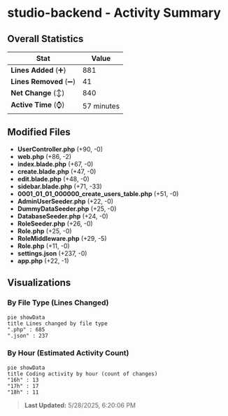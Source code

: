 # studio-backend - Activity Summary 

## Overall Statistics

| Stat                   | Value                                                             |
| ---------------------- | ----------------------------------------------------------------- |
| **Lines Added** (➕)   | 881                                          |
| **Lines Removed** (➖) | 41                                        |
| **Net Change** (↕)    | 840                |
| **Active Time** (⌚)   | 57 minutes |


## Modified Files
- **UserController.php** (+90, -0)
- **web.php** (+86, -2)
- **index.blade.php** (+67, -0)
- **create.blade.php** (+47, -0)
- **edit.blade.php** (+48, -0)
- **sidebar.blade.php** (+71, -33)
- **0001_01_01_000000_create_users_table.php** (+51, -0)
- **AdminUserSeeder.php** (+22, -0)
- **DummyDataSeeder.php** (+25, -0)
- **DatabaseSeeder.php** (+24, -0)
- **RoleSeeder.php** (+26, -0)
- **Role.php** (+25, -0)
- **RoleMiddleware.php** (+29, -5)
- **Role.php** (+11, -0)
- **settings.json** (+237, -0)
- **app.php** (+22, -1)

## Visualizations

### By File Type (Lines Changed)

```mermaid
pie showData
title Lines changed by file type
".php" : 685
".json" : 237
```

### By Hour (Estimated Activity Count)

```mermaid
pie showData
title Coding activity by hour (count of changes)
"16h" : 13
"17h" : 17
"18h" : 11
```


> **Last Updated:** 5/28/2025, 6:20:06 PM